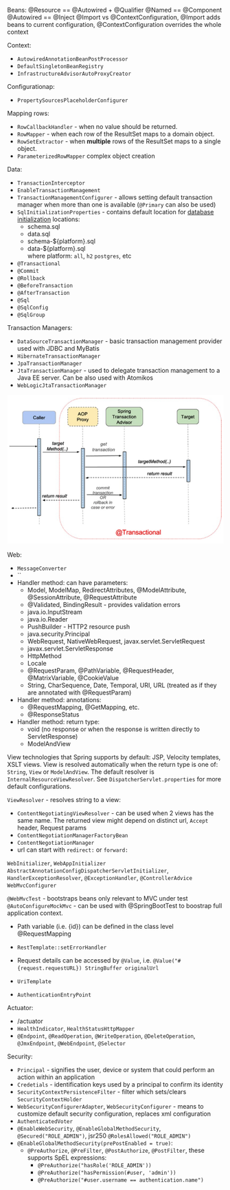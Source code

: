 Beans:
@Resource == @Autowired + @Qualifier
@Named == @Component
@Autowired == @Inject
@Import vs @ContextConfiguration, @Import adds beans to current configuration, @ContextConfiguration overrides the whole context

Context:
- `AutowiredAnnotationBeanPostProcessor`
- `DefaultSingletonBeanRegistry`
- `InfrastructureAdvisorAutoProxyCreator`

Configurationap:
- `PropertySourcesPlaceholderConfigurer`

Mapping rows:
- `RowCallbackHandler` - when no value should be returned.
- `RowMapper` - when each row of the ResultSet maps to a domain object.
- `RowSetExtractor` - when **multiple** rows of the ResultSet maps to a single object.
- `ParameterizedRowMapper` complex object creation

Data:
- `TransactionInterceptor`
- `EnableTransactionManagement`
- `TransactionManagementConfigurer` - allows setting default transaction manager when more than one is available (`@Primary` can also be used)
- `SqlInitializationProperties` - contains default location for [database initialization](https://docs.spring.io/spring-boot/docs/current/reference/htmlsingle/#howto.data-initialization.using-basic-sql-scripts) locations:
  - schema.sql
  - data.sql
  - schema-${platform}.sql
  - data-${platform}.sql \
    where platform: `all`, `h2` `postgres`, etc
- `@Transactional`
- `@Commit`
- `@Rollback`
- `@BeforeTransaction`
- `@AfterTransaction`
- `@Sql`
- `@SqlConfig`
- `@SqlGroup`



Transaction Managers:
- `DataSourceTransactionManager` - basic transaction management provider used with JDBC and MyBatis
- `HibernateTransactionManager`
- `JpaTransactionManager`
- `JtaTransactionManager` - used to delegate transaction management to a Java EE server. Can be also used with Atomikos
- `WebLogicJtaTransactionManager`

![Transaction Sequence Diagram](images/transaction_sequence_diagram.png)


Web:
- `MessageConverter`
- ``
- Handler method: can have parameters:
  - Model, ModelMap, RedirectAttributes, @ModelAttribute, @SessionAttribute, @RequestAttribute
  - @Validated, BindingResult - provides validation errors
  - java.io.InputStream
  - java.io.Reader
  - PushBuilder - HTTP2 resource push
  - java.security.Principal
  - WebRequest, NativeWebRequest, javax.servlet.ServletRequest
  - javax.servlet.ServletResponse
  - HttpMethod
  - Locale
  - @RequestParam, @PathVariable, @RequestHeader, @MatrixVariable, @CookieValue
  - String, CharSequence, Date, Temporal, URI, URL (treated as if they are annotated with @RequestParam)
- Handler method: annotations:
  - @RequestMapping, @GetMapping, etc.
  - @ResponseStatus
- Handler method: return type:
  - void (no response or when the response is written directly to ServletResponse)
  - ModelAndView

View technologies that Spring supports by default: JSP, Velocity templates, XSLT views. View is resolved automatically 
when the return type is one of: `String`, `View` or `ModelAndView`. The default resolver is `InternalResourceViewResolver`. See
`DispatcherServlet.properties` for more default configurations.

`ViewResolver` - resolves string to a view:
  - `ContentNegotiatingViewResolver` - can be used when 2 views has the same name. The returned view might depend on 
    distinct url, `Accept` header, Request params
  - `ContentNegotiationManagerFactoryBean` 
  - `ContentNegotiationManager`
  - url can start with `redirect:` or `forward:`

`WebInitializer`, `WebAppInitializer`
`AbstractAnnotationConfigDispatcherServletInitializer`, `HandlerExceptionResolver`, `@ExceptionHandler`, `@ControllerAdvice`
`WebMvcConfigurer`

`@WebMvcTest` - bootstraps beans only relevant to MVC under test
`@AutoConfigureMockMvc` - can be used with @SpringBootTest to boostrap full application context.

- Path variable (i.e. {id}) can be defined in the class level @RequestMapping


- `RestTemplate::setErrorHandler`
- Request details can be accessed by `@Value`, i.e. `@Value("#{request.requestURL}) StringBuffer originalUrl`
- `UriTemplate`
- `AuthenticationEntryPoint`


Actuator:
  - /actuator
  - `HealthIndicator`, `HealthStatusHttpMapper`
  - `@Endpoint`, `@ReadOperation`, `@WriteOperation`, `@DeleteOperation`, `@JmxEndpoint`, `@WebEndpoint`, `@Selector`
  

Security:
- `Principal` - signifies the user, device or system that could perform an action within an application
- `Credetials` - identification keys used by a principal to confirm its identity
- `SecurityContextPersistenceFilter` - filter which sets/clears `SecurityContextHolder`
- `WebSecurityConfigurerAdapter`, `WebSecurityConfigurer` - means to customize default security configuration, replaces xml configuration  
- `AuthenticatedVoter`
- `@EnableWebSecurity`, `@EnableGlobalMethodSecurity`, `@Secured("ROLE_ADMIN")`, jsr250 `@RolesAllowed("ROLE_ADMIN")`
- `@EnableGlobalMethodSecurity(prePostEnabled = true)`:
  - `@PreAuthorize`, `@PreFilter`, `@PostAuthorize`, `@PostFilter`, these supports SpEL expressions:
    - `@PreAuthorize("hasRole('ROLE_ADMIN'))`
    - `@PreAuthorize("hasPermission(#user, 'admin'))`
    - `@PreAuthorize("#user.username == authentication.name")`








